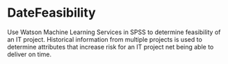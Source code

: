 # DateFeasibility
Use Watson Machine Learning Services in SPSS to determine feasibility of an IT project. Historical information from multiple projects is used to determine attributes that increase risk for an IT project net being able to deliver on time. 
